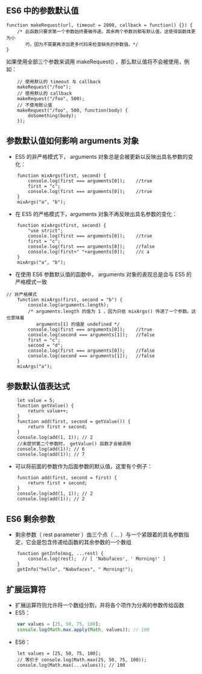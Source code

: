 ## ES6 中的参数默认值
````ecmascript 6
function makeRequest(url, timeout = 2000, callback = function() {}) {
    /* 此函数只要求第一个参数始终要被传递。其余两个参数则都有默认值，这使得函数体更为小
       巧，因为不需要再添加更多代码来检查缺失的参数值。*/
}
````
如果使用全部三个参数来调用 makeRequest() ，那么默认值将不会被使用，例如：
````ecmascript 6
    // 使用默认的 timeout 与 callback
    makeRequest("/foo");
    // 使用默认的 callback
    makeRequest("/foo", 500);
    // 不使用默认值
    makeRequest("/foo", 500, function(body) {
        doSomething(body);
    });
````

## 参数默认值如何影响 arguments 对象
* ES5 的非严格模式下， arguments 对象总是会被更新以反映出具名参数的变化：
````ecmascript 6
    function mixArgs(first, second) {
        console.log(first === arguments[0]);    //true
        first = "c";
        console.log(first === arguments[0]);    //true
    }
    mixArgs("a", "b");
````

* 在 ES5 的严格模式下，arguments 对象不再反映出具名参数的变化：
````ecmascript 6
    function mixArgs(first, second) {
        "use strict";
        console.log(first === arguments[0]);    //true
        first = "c";
        console.log(first === arguments[0]);    //false
        console.log(first+" "+arguments[0]);    //c a
    }
    mixArgs("a", "b");
````

* 在使用 ES6 参数默认值的函数中， arguments 对象的表现总是会与 ES5 的严格模式一致
````ecmascript 6
// 非严格模式
    function mixArgs(first, second = "b") {
        console.log(arguments.length);  
        /* arguments.length 的值为 1 ，因为只给 mixArgs() 传递了一个参数。这也意味着
           arguments[1] 的值是 undefined */
        console.log(first === arguments[0]);    //true
        console.log(second === arguments[1]);   //false
        first = "c";
        second = "d";
        console.log(first === arguments[0]);    //false
        console.log(second === arguments[1]);   //false
    }
    mixArgs("a");
````

## 参数默认值表达式
````ecmascript 6
    let value = 5;
    function getValue() {
        return value++;
    }
    function add(first, second = getValue()) {
        return first + second;
    }
    console.log(add(1, 1)); // 2
    //未提供第二个参数时， getValue() 函数才会被调用
    console.log(add(1)); // 6
    console.log(add(1)); // 7
````

* 可以将前面的参数作为后面参数的默认值，这里有个例子：
````ecmascript 6
    function add(first, second = first) {
        return first + second;
    }
    console.log(add(1, 1)); // 2
    console.log(add(1)); // 2
````

## ES6 剩余参数
* 剩余参数（ rest parameter ）由三个点（ ... ）与一个紧跟着的具名参数指定，它会是包含传递给函数的其余参数的一个数组
````ecmascript 6
    function getInfo(msg, ...rest) {
        console.log(rest);  // [ 'Nabufaces', ' Morning!' ]
    }
    getInfo("hello", "Nabufaces", " Morning!");
````

## 扩展运算符
* 扩展运算符则允许将一个数组分割，并将各个项作为分离的参数传给函数
* ES5：
````javascript
    var values = [25, 50, 75, 100];
    console.log(Math.max.apply(Math, values)); // 100
````

* ES6：
````ecmascript 6
    let values = [25, 50, 75, 100];
    // 等价于 console.log(Math.max(25, 50, 75, 100));
    console.log(Math.max(...values)); // 100
````



